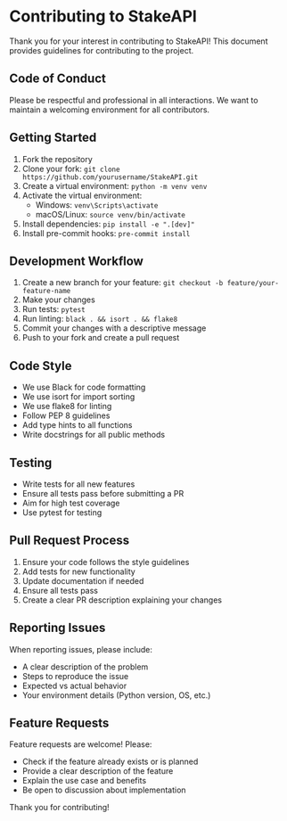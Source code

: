 # Contributing to StakeAPI

Thank you for your interest in contributing to StakeAPI! This document provides guidelines for contributing to the project.

## Code of Conduct

Please be respectful and professional in all interactions. We want to maintain a welcoming environment for all contributors.

## Getting Started

1. Fork the repository
2. Clone your fork: `git clone https://github.com/yourusername/StakeAPI.git`
3. Create a virtual environment: `python -m venv venv`
4. Activate the virtual environment:
   - Windows: `venv\Scripts\activate`
   - macOS/Linux: `source venv/bin/activate`
5. Install dependencies: `pip install -e ".[dev]"`
6. Install pre-commit hooks: `pre-commit install`

## Development Workflow

1. Create a new branch for your feature: `git checkout -b feature/your-feature-name`
2. Make your changes
3. Run tests: `pytest`
4. Run linting: `black . && isort . && flake8`
5. Commit your changes with a descriptive message
6. Push to your fork and create a pull request

## Code Style

- We use Black for code formatting
- We use isort for import sorting
- We use flake8 for linting
- Follow PEP 8 guidelines
- Add type hints to all functions
- Write docstrings for all public methods

## Testing

- Write tests for all new features
- Ensure all tests pass before submitting a PR
- Aim for high test coverage
- Use pytest for testing

## Pull Request Process

1. Ensure your code follows the style guidelines
2. Add tests for new functionality
3. Update documentation if needed
4. Ensure all tests pass
5. Create a clear PR description explaining your changes

## Reporting Issues

When reporting issues, please include:
- A clear description of the problem
- Steps to reproduce the issue
- Expected vs actual behavior
- Your environment details (Python version, OS, etc.)

## Feature Requests

Feature requests are welcome! Please:
- Check if the feature already exists or is planned
- Provide a clear description of the feature
- Explain the use case and benefits
- Be open to discussion about implementation

Thank you for contributing!
